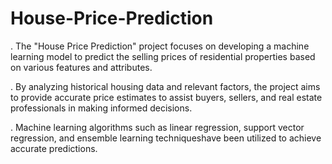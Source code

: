 # House-Price-Prediction
. The "House Price Prediction" project focuses on developing a machine learning model to predict the selling prices of residential properties based on various features and attributes.

. By analyzing historical housing data and relevant factors, the project aims to provide accurate price estimates to assist buyers, sellers, and real estate professionals in making 
    informed decisions.
    
. Machine learning algorithms such as linear regression, support vector regression, and ensemble learning techniqueshave been utilized to achieve accurate predictions.
